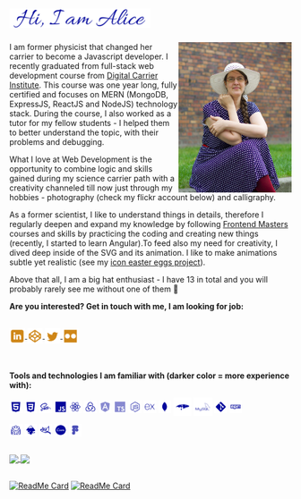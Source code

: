 <h1><img src="./greetings.png" width="50%"> </h1>

<img align="right" src="./photo.jpg" width="40%">

I am former physicist that changed her carrier to become a Javascript developer. I recently graduated from full-stack web development course from [Digital Carrier Institute](https://digitalcareerinstitute.org/). This course was one year long, fully certified and focuses on MERN (MongoDB, ExpressJS, ReactJS and NodeJS) technology stack. During the course, I also worked as a tutor for my fellow students - I helped them to better understand the topic, with their problems and debugging.

 What I love at Web Development is the opportunity to combine logic and skills gained during my science carrier path with a creativity channeled till now just through my hobbies - photography (check my flickr account below) and calligraphy.

 As a former scientist, I like to understand things in details, therefore I regularly deepen and expand my knowledge by following [Frontend Masters](https://frontendmasters.com/dashboard/) courses and skills by practicing the coding and creating new things (recently, I started to learn Angular).To feed also my need for creativity, I dived deep inside of the SVG and its animation. I like to make animations subtle yet realistic (see my [icon easter eggs project](https://codepen.io/AliceRez/pen/abNpMoP)).
 
 Above that all, I am a big hat enthusiast - I have 13 in total and you will probably rarely see me without one of them 👒
 
**Are you interested? Get in touch with me, I am looking for job:**

<!--
**Alice-Rez/Alice-Rez** is a ✨ _special_ ✨ repository because its `README.md` (this file) appears on your GitHub profile.
<h1 align="center">Hi, I'm Alice!</h1>

<a href="https://github.com/ryo-ma/github-profile-trophy">
  <img align="center" src="https://github-profile-trophy.vercel.app/?username=alice-rez" />
</a>
-->

<br/>

<a href="https://www.linkedin.com/in/alice-reznickova-96664a17b/">
  <img align="center" src="./linkedin.svg" width="5.5%" title="Linked-in" />
</a> 
<a href="https://codepen.io/AliceRez">
  <img align="center" src="./codepen.svg" width="5.5%" title="Codepen" />
</a> 
<a href="https://twitter.com/rez_alice">
  <img align="center" src="./twitter.svg" width="5.5%" title="Twitter" />
</a> 
<a href="https://www.flickr.com/people/169835854@N05/">
  <img align="center" src="./flickr.svg" width="5.5%" title="Flickr" />
</a> 
<br/>
<br/>
<br/>

**Tools and technologies I am familiar with (darker color = more experience with):** 
<p>
<img align="center" src="./html.svg" width="4.5%" title="HTML"/>
<img align="center" src="./css.svg" width="4.5%" title="CSS" />
<img align="center" src="./sass.svg" width="4.5%" title="SASS" />
<img align="center" src="./js.svg" width="4.5%" title="JavaScript" />
<img align="center" src="./react.svg" width="4.5%" title="React" />
 <img align="center" src="./redux.svg" width="4.5%" title="Redux" />
  <img align="center" src="./angular.svg" width="4.5%" title="Angular" />
  <img align="center" src="./ts.svg" width="4.5%" title="Typescript" />
  <img align="center" src="./node.svg" width="4.5%" title="Node.js" />
  <img align="center" src="./express-new.svg" width="4.5%" title="Express" />
 <img align="center" src="./mongo-new.svg" width="4.5%" title="MongoDB" />
 <img align="center" src="./Mongoose.svg" width="6.5%" title="Mongoose" />
  <img align="center" src="./mySQL.svg" width="6.5%" title="MySQL" />
  <img align="center" src="./git.svg" width="4.5%" title="GIT"/>
 <img align="center" src="./npm.svg" width="4.5%" title="npm"/>
</p>
<p>
 <img align="center" src="./svg.svg" width="4.5%" title="SVG"/>
<img align="center" src="./inkscape.svg" width="4.5%" title="Inkscape"/>
<img align="center" src="./gimp.svg" width="4.5%" title="GIMP" />
<img align="center" src="./canva.svg" width="4.5%" title="Canva" />
<img align="center" src="./figma.svg" width="4.5%" title="Figma" />
</p>

<br/>

<a href="https://github.com/anuraghazra/github-readme-stats">
  <img align="center" src="https://github-readme-stats.vercel.app/api/top-langs/?username=Alice-Rez&layout=compact&count_private=true&bg_color=010459&title_color=f1c88b&text_color=dbdcfd&icon_color=cf8617" />
</a>
<a href="https://github.com/anuraghazra/github-readme-stats">
  <img align="center" src="https://github-readme-stats.vercel.app/api?username=Alice-Rez&show_icons=true&count_private=true&bg_color=010459&title_color=f1c88b&text_color=dbdcfd&icon_color=cf8617" />
</a>
<br/>
<br/>

[![ReadMe Card](https://github-readme-stats.vercel.app/api/pin/?username=Alice-Rez&repo=Bakey)](https://github.com/Alice-Rez/Bakey)
[![ReadMe Card](https://github-readme-stats.vercel.app/api/pin/?username=Alice-Rez&repo=Calli-shop)](https://github.com/Alice-Rez/Calli-Shop)

